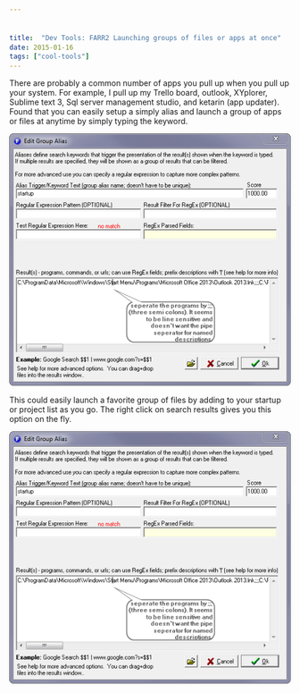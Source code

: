 ```yaml
---


title:  "Dev Tools: FARR2 Launching groups of files or apps at once"
date: 2015-01-16
tags: ["cool-tools"]
---
```


There are probably a common number of apps you pull up when you pull up your system. For example, I pull up my Trello board, outlook, XYplorer, Sublime text 3, Sql server management studio, and ketarin (app updater). Found that you can easily setup a simply alias and launch a group of apps or files at anytime by simply typing the keyword.

![create an alias dialogue](/assets/img/FARR2_1_Group_Launching_Edit_Group_Alias-2015-01-16_06_50_32_y1mbxg.png)

This could easily launch a favorite group of files by adding to your startup or project list as you go. The right click on search results gives you this option on the fly.

![add new entry via context menu on FARR2](/assets/img/FARR2_1_Group_Launching_Edit_Group_Alias-2015-01-16_06_50_32_y1mbxg.png)
